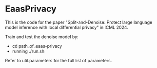 # EaasPrivacy

This is the code for the paper "Split-and-Denoise: Protect large language model inference with local differential privacy" in ICML 2024.

Train and test the denoise model by:
- cd path_of_eaas-privacy
- running ./run.sh

Refer to util.parameters for the full list of parameters.
